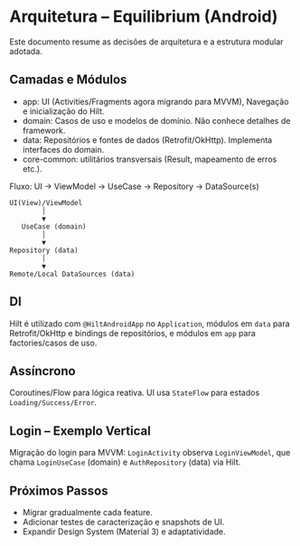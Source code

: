 # Arquitetura – Equilibrium (Android)

Este documento resume as decisões de arquitetura e a estrutura modular adotada.

## Camadas e Módulos

- app: UI (Activities/Fragments agora migrando para MVVM), Navegação e inicialização do Hilt.
- domain: Casos de uso e modelos de domínio. Não conhece detalhes de framework.
- data: Repositórios e fontes de dados (Retrofit/OkHttp). Implementa interfaces do domain.
- core-common: utilitários transversais (Result, mapeamento de erros etc.).

Fluxo: UI → ViewModel → UseCase → Repository → DataSource(s)

```
UI(View)/ViewModel
        │
        ▼
   UseCase (domain)
        │
        ▼
Repository (data)
        │
        ▼
Remote/Local DataSources (data)
```

## DI

Hilt é utilizado com `@HiltAndroidApp` no `Application`, módulos em `data` para Retrofit/OkHttp e bindings de repositórios, e módulos em `app` para factories/casos de uso.

## Assíncrono

Coroutines/Flow para lógica reativa. UI usa `StateFlow` para estados `Loading/Success/Error`.

## Login – Exemplo Vertical

Migração do login para MVVM: `LoginActivity` observa `LoginViewModel`, que chama `LoginUseCase` (domain) e `AuthRepository` (data) via Hilt.

## Próximos Passos

- Migrar gradualmente cada feature.
- Adicionar testes de caracterização e snapshots de UI.
- Expandir Design System (Material 3) e adaptatividade.


